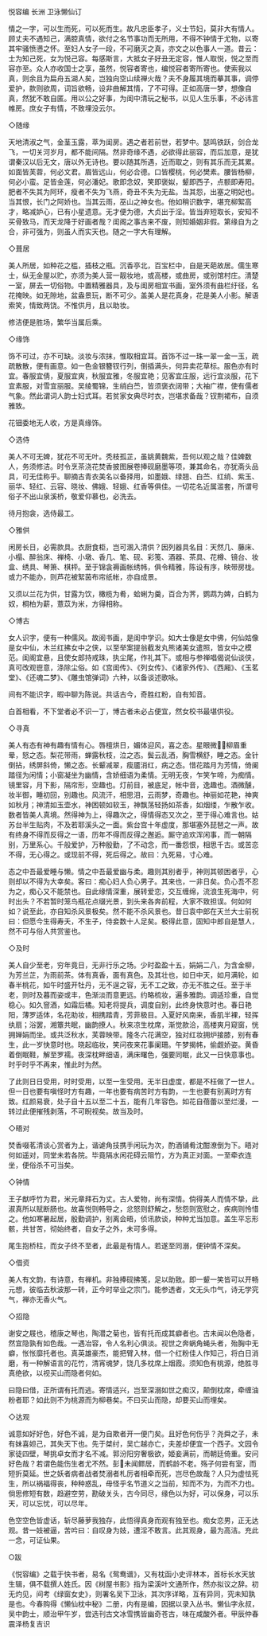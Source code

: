 悦容编 长洲 卫泳懒仙订  

情之一字，可以生而死，可以死而生。故凡忠臣孝子，义士节妇，莫非大有情人。顾丈夫不遇知己，满腔真情，欲付之名节事功而无所用，不得不钟情于尤物，以寄其牢骚愤懑之怀。至妇人女子一段，不可磨灭之真，亦文之以色事人一道。昔云：士为知己死，女为悦己容。每感斯言，大抵女子好丑无定容，惟人取悦，悦之至而容亦至。众人亦收国士之享，虽然，悦容者寄也，编悦容者寄所寄也。使索我以真，则余且为扁舟五湖人矣，岂独向空山续禅火哉？夫不身履其境而摹其事，调停爱护，款则欲周，词旨欲畅，设非曲解其情，了不可得。正如高唐一梦，想像自真，然犹不敢自匿。用以公之好事，为闺中清玩之秘书，以见人生乐事，不必讳言帷房。庶女子有情，不致埋没云尔。  

◇随缘  

天地清淑之气，金茎玉露，萃为闺房。遇之者若前世，若梦中。瑟鸣铁跃，剑合龙飞，一切关河岁月，都不能间隔。然非奇缘不遇，必欲得此丽容，而后加意，是犹谓秦汉以后无文，唐以外无诗也。要以随其所遇，近而取之，则有其乐而无其累。如面皆芙蓉，何必文君。眉皆远山，何必合德。口皆樱桃，何必樊素。腰皆杨柳，何必小蛮。足皆金莲，何必潘妃。歌即念奴，笑即褒姒，颦即西子，点额即寿阳。肥者不失其为阿环，瘦者不失为飞燕，奇丑不失为无盐。当其怨，出塞之明妃也。当其恨，长门之阿娇也。当其云雨，巫山之神女也。他如稍识数字，堪充柳絮高才，略减妒心，已有小星遗意。无才便为德，大贞出于淫。皆当弃短取长，安知不买骨致马，而天龙降于好画者哉？闺阁之事古来不废，则知婚姻非假。第缘自为之合，非可强为，则虽人而实天也。随之一字大有理解。  

◇葺居  

美人所居，如种花之槛，插枝之瓶。沉香亭北，百宝栏中，自是天葩故居。儒生寒士，纵无金屋以贮，亦须为美人营一靓妆地，或高楼，或曲房，或别馆村庄。清楚一室，屏去一切俗物。中置精雅器具，及与闺房相宜书画，室外须有曲栏纡径，名花掩映。如无隙地，盆盎景玩，断不可少。盖美人是花真身，花是美人小影。解语索笑，情致两饶。不惟供月，且以助妆。  

修洁便是胜场，繁华当属后乘。  

◇缘饰  

饰不可过，亦不可缺。淡妆与浓抹，惟取相宜耳。首饰不过一珠一翠一金一玉，疏疏散散，便有画意。如一色金银簪钗行列，倒插满头，何异卖花草标。服色亦有时宜。春服宜倩，夏服宜爽，秋服宜雅，冬服宜艳；见客宜庄服，远行宜淡服，花下宜素服，对雪宜丽服。吴绫蜀锦，生绡白苎，皆须褒衣阔带；大袖广襟，使有儒者气象。然此谓词人韵士妇式耳。若贫家女典尽时衣，岂堪求备哉？钗荆裙布，自须雅致。  

花钿委地无人收，方是真缘饰。  

◇选侍  

美人不可无婢，犹花不可无叶。秃枝孤芷，虽姚黄魏紫，吾何以观之哉？佳婢数人，务须修洁。时令烹茶浇花焚香披图展卷捧砚磨墨等项，兼其命名，亦犹斋头品具，可无佳称乎。聊摘古青衣美名以备择用，如墨娥、绿翘、白苎、红绡、紫玉、丽华、轻红、云容、晓妆、佛娥、轻娥、红香等俱佳。一切花名近属滥套，所谓号俗子不出山泉溪桥，敬爱仰慕也，必洗去。  

待月抱衾，选侍最工。  

◇雅供  

闲房长日，必需款具。衣厨食柜，岂可溷入清供？因列器具名目：天然几、藤床、小榻、醉翁床、禅椅、小墩、香几、笔、砚、彩笺、酒器、茶具、花樽、镜台、妆盒、绣具、琴箫、棋枰。至于锦衾褥画帐绣帏，俱令精雅，陈设有序，映带房栊。或力不能办，则芦花被絮茵布帘纸帐，亦自成景。  

又须以兰花为供，甘露为饮，橄榄为肴，蛤蜊为羹，百合为荠，鹦鹉为婢，白鹤为奴，桐柏为薪，薏苡为米，方得相称。  

◇博古  

女人识字，便有一种儒风。故阅书画，是闺中学识。如大士像是女中佛，何仙姑像是女中仙，木兰红拂女中之侠，以至举案提翁截发丸熊诸美女遣照，皆女中之模范。闺阁宜悬，且使女郎持戒珠，执尘尾，作礼其下。或相与参禅唱偈说仙谈侠，真可改观鬯意，涤除尘俗。如《宫闺传》、《列女传》、《诸家外传》、《西厢》、《玉茗堂》、《还魂二梦》、《雕虫馆弹词》六种，以备谈述歌咏。  

间有不能识字，暇中聊为陈说。共话古今，奇胜红粉，自有知音。  

白首相看，不下堂者必不识一丁，博古者未必占便宜，然女校书最堪供役。  

◇寻真  

美人有态有神有趣有情有心。唇檀烘日，媚体迎风，喜之态。星眼微，柳眉重晕，怒之态。梨花带雨，蝉露秋枝，泣之态。鬓云乱洒，胸雪横舒，睡之态。金针倒拈，绣屏斜倚，懒之态。长颦减翠，瘦靥消红，病之态。惜花踏月为芳情，倚阑踏径为闲情；小窗凝坐为幽情，含娇细语为柔情。无明无夜，乍笑乍啼，为痴情。镜里容，月下影，隔帘形，空趣也。灯前目，被底足，帐中音，逸趣也。酒微醺，妆半御，睡初回，别趣也。风流汗，相思泪，云雨梦，奇趣也。神丽如花艳，神爽如秋月；神清如玉壶水，神困顿如软玉，神飘荡轻扬如茶香，如烟缕，乍散乍收。数者皆美人真境。然得神为上，得趣次之，得情得态又次之，至于得心难言也。姑苏台半生贴肉，不及若耶溪头之一面。紫台宫十年虚度，那堪塞外琵琶之一声。故有终身不得而反得之一语，历年不得而反得之邂逅。厮守追欢浑闲事，而一朝隔别，万里系心。千般爱护，万种殷勤，了不动念，而一番怨恨，相思千古。或苦恋不得，无心得之。或现前不得，死后得之。故曰：九死易，寸心难。  

态之中吾最爱睡与懒。情之中吾最爱幽与柔。趣则其别者乎，神则其顿困者乎，心则却以不得为大幸矣。客曰：痴心妇人负心男子。其来也，一非日矣。负心吾不忍为之，痴心又不能禁也。自此缘情深重，展转爱恋，交互缠绵，流浪生死海中，何时出头？不若暂时笼鸟瓶花点缀光景，到头来各奔前程，大家不致担误。何如何如？说至此，亦自知杀风景极矣。然不能不杀风景也。昔日袁中郎在天兰大士前祝曰：但愿今生得寿夭，不生子，侍妾数十人足矣。极得此意，固知中郎自是慧人，然不可与俗人共赏鉴也。  

◇及时  

美人自少至老，穷年竟日，无非行乐之场。少时盈盈十五，娟娟二八，为含金柳，为芳兰芷，为雨前茶。体有真香，面有真色。及其壮也，如日中天，如月满轮，如春半桃花，如午时盛开牡丹，无不逞之容，无不工之致，亦无不胜之任。至于半老，则时及暮而姿或丰，色渐淡而意更远。约略梳妆，遍多雅韵。调适珍重，自觉稳心。如久窨酒，如霜后橘。知老将提兵，调度自别，此终身快意时也。春日艳阳，薄罗适体，名花助妆，相携踏青，芳菲极目。入夏好风南来，香肌半裸，轻挥纨扇；浴罢，湘簟共眠，幽韵撩人。秋来凉生枕席，渐觉款洽，高楼爽月窥窗，恍拥婵娟而坐。或共泛秋水，芙蓉映带。隆冬六花满空，独对红妆拥炉接膝，别有春生，此一岁快意时也。晓起临妆，笑问夜来花事阑珊。午梦揭帏，偷觑娇姿。黄昏着倒眠鞋，解至罗襦。夜深枕畔细语，满床曙色，强要同眠，此又一日快意事也。时乎时乎不再来，惟此时为然。  

了此则日日受用，时时受用，以至一生受用。无半日虚度，都是不枉做了一世人。但一日也要有嗔怪时方有趣，一年也要有病苦时方有韵，一生也要有别离时方有致。红颜易衰，处子自十五以至二十五，能有几年容色。如花自蓓蕾以至烂漫，一转过此便摧残剥落，不可睨视矣。故当及时。  

◇晤对  

焚香啜茗清谈心赏者为上，谐谑角技携手闲玩为次，酌酒铺肴沈酣潦倒为下。晤对何如遥对，同堂未若各院。毕竟隔水闲花碍云阻竹，方为真正对面。一至牵衣连坐，便俗杀不可当矣。  

◇钟情  

王子猷呼竹为君，米元章拜石为丈。古人爱物，尚有深情。倘得美人而情不挚，此淑真所以赋断肠也。故喜悦则畅导之，忿怒则舒解之，愁怨则宽慰之，疾病则怜惜之。他如寒暑起居，殷勤调护，别离会晤，侦讯款谈，种种尤当加意。盖生平忘形骸，共甘苦，彻始终者，自女子之外，未可多得。  

尾生抱桥柱，而女子终不至者，此最是有情人。若遂至同溺，便钟情不深矣。  

◇借资  

美人有文韵，有诗意，有禅机。非独捧砚拂笺，足以助致。即一颦一笑皆可以开畅元想，彼临去秋波那一转，正今时举业之宗门。能参透者，文无头巾气，诗无学究气，禅亦无香火气。  

◇招隐  

谢安之屐也，稽康之琴也，陶潜之菊也，皆有托而成其癖者也。古未闻以色隐者，然宜隐孰有如色哉。一遇冶容，令人名利心俱淡。视世之奔蜗角蝇头者，殆胸中无癖，怅怅靡托者也。真英雄豪杰，能把臂入林，借一个红粉佳人作知己，将白日消磨，有一种解语言的花竹，清宵魂梦，饶几多枕席上烟霞。须知色有桃源，绝胜寻真绝欲，以视买山而隐者何如。  

曰隐曰借，正所谓有托而逃。寄情适兴，岂至深溺如世之痴汉，颠倒枕席，牵缠油粉者耶？如此则不为桃源而为柳巷矣。不曰买山而隐，却要买山而埋矣。  

◇达观  

诚意如好好色，好色不诚，是为自欺者开一便门矣。且好色何伤乎？尧舜之子，未有妹喜妲己，其失天下也。先于桀纣，吴亡越亦亡，夫差却便宜一个西子。文园令家徒四壁，琴挑卓女而才名不减。郭汾阳穷奢极欲，姬妾满前，而朝廷倚重。安问好色哉？若谓色能伤生者尤不然。彭未闻鳏居，而鹤龄不老。殇子何尝有室，而短折莫延。世之妖者病者战者焚溺者札厉者相牵而死，岂尽色故哉？人只为虚怯死生，所以祸福得丧，种种惑乱，毋怪乎名节道义之当前，知而不为，为而不力也。倘思修短有数，趋避空劳，勘破关头，古今同尽，缘色以为好，可以保身，可以乐天，可以忘忧，可以尽年。  

色空空色皆虚话，斩尽藤萝我独存，此悟得真身而观有独至也。痴女恋男，正无达观。昔一妓被逼，苦吟曰：自叹身为妓，遭淫不敢言。此其观身，最为高洁。充此一念，可证仙果。  

○跋  

《悦容编》之载于快书者，易名《鸳鸯谱》，又有枕函小史评林本，首标长水天放生辑，俱不载撰人姓氏。因《树屋书影》指为梁溪叶文通所作，然亦拟议之辞。初无灼见，间考《绿窗女史》，则署名吴下卫泳，其次序详略，互有异同，究未知孰是也。今春购得《懒仙枕中秘》二册，内有是编，因据以录入丛书。懒仙字永叔，吴中韵士，顺治甲午岁，尝选刊古文冰雪携皆幽奇苍古，味在咸酸外者。甲辰仲春震泽杨复吉识  
